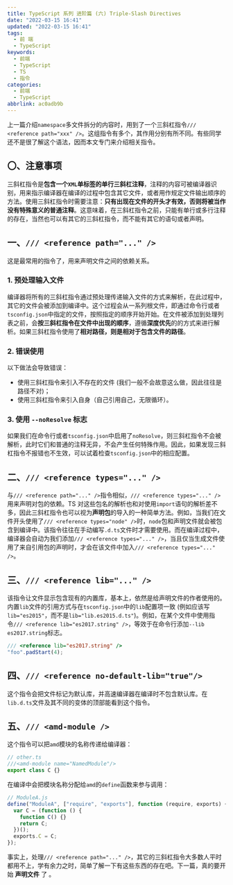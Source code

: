 ```yaml
---
title: TypeScript 系列 进阶篇 (六) Triple-Slash Directives
date: "2022-03-15 16:41"
updated: "2022-03-15 16:41"
tags:
  - 前 端
  - TypeScript
keywords:
  - 前端
  - TypeScript
  - TS
  - 指令
categories:
  - 前端
  - TypeScript
abbrlink: ac0adb9b
---
```


上一篇介绍`namespace`多文件拆分的内容时，用到了一个三斜杠指令`/// <reference path="xxx" />`。这组指令有多个，其作用分别有所不同。有些同学还不是很了解这个语法，因而本文专门来介绍相关指令。

## 〇、注意事项

三斜杠指令是**包含一个`XML`单标签的单行三斜杠注释**，注释的内容可被编译器识别，用来指示编译器在编译的过程中包含其它文件，或者用作规定文件输出顺序的方法。使用三斜杠指令时需要注意：**只有出现在文件的开头才有效，否则将被当作没有特殊意义的普通注释**。这意味着，在三斜杠指令之前，只能有单行或多行注释的存在，当然也可以有其它的三斜杠指令，而不能有其它的语句或者声明。

## 一、`/// <reference path="..." />`

这是最常用的指令了，用来声明文件之间的依赖关系。

### 1. 预处理输入文件

编译器将所有的三斜杠指令通过预处理传递输入文件的方式来解析，在此过程中，其它的文件会被添加到编译中。这个过程会从一系列根文件，即通过命令行或者`tsconfig.json`中指定的文件，按照指定的顺序开始开始。在文件被添加到处理列表之前，会**按三斜杠指令在文件中出现的顺序**，遵循**深度优先**的的方式来进行解析。如果三斜杠指令使用了**相对路径，则是相对于包含文件的路径**。

### 2. 错误使用

以下做法会导致错误：

- 使用三斜杠指令来引入不存在的文件 (我们一般不会故意这么做，因此往往是路径不对)；
- 使用三斜杠指令来引入自身（自己引用自己，无限循环）。

### 3. 使用 `--noResolve` 标志

如果我们在命令行或者`tsconfig.json`中启用了`noResolve`，则三斜杠指令不会被解析，此时它们和普通的注释无异，不会产生任何特殊作用。因此，如果发现三斜杠指令不报错也不生效，可以试着检查`tsconfig.json`中的相应配置。

## 二、`/// <reference types="..." />`

与`/// <reference path="..." />`指令相似，`/// <reference types="..." />`用来声明对包的依赖。TS 对这些包名的解析也和对使用`import`语句的解析差不多，因此三斜杠指令也可以视为**声明包**的导入的一种简单方法。例如，当我们在文件开头使用了`/// <reference types="node" />`时，`node`包和声明文件就会被包含到编译中。该指令往往在手动编写`.d.ts`文件时才需要使用。而在编译过程中，编译器会自动为我们添加`/// <reference types="..." />`，当且仅当生成文件使用了来自引用包的声明时，才会在该文件中加入`/// <reference types="..." />`。

## 三、`/// <reference lib="..." />`

该指令让文件显示包含现有的内置库，基本上，依然是给声明文件的作者使用的。内置`lib`文件的引用方式与在`tsconfig.json`中的`lib`配置项一致 (例如应该写`lib="es2015"`，而不是`lib="lib.es2015.d.ts"`)。例如，在某个文件中使用指令`/// <reference lib="es2017.string" />`，等效于在命令行添加`--lib es2017.string`标志。

```typescript
/// <reference lib="es2017.string" />
"foo".padStart(4);
```

## 四、`/// <reference no-default-lib="true"/>`

这个指令会把文件标记为默认库，并高速编译器在编译时不包含默认库。在`lib.d.ts`文件及其不同的变体的顶部能看到这个指令。

## 五、`/// <amd-module />`

这个指令可以把`amd`模块的名称传递给编译器：

```typescript
// other.ts
///<amd-module name="NamedModule"/>
export class C {}
```

在编译中会把模块名称分配给`amd`的`define`函数来参与调用：

```typescript
// ModuleA.js
define("ModuleA", ["require", "exports"], function (require, exports) {
  var C = (function () {
    function C() {}
    return C;
  })();
  exports.C = C;
});
```

事实上，处理`/// <reference path="..." />`，其它的三斜杠指令大多数人平时都用不上，学有余力之时，简单了解一下有这些东西的存在吧。下一篇，真的要开始 **声明文件** 了 。
